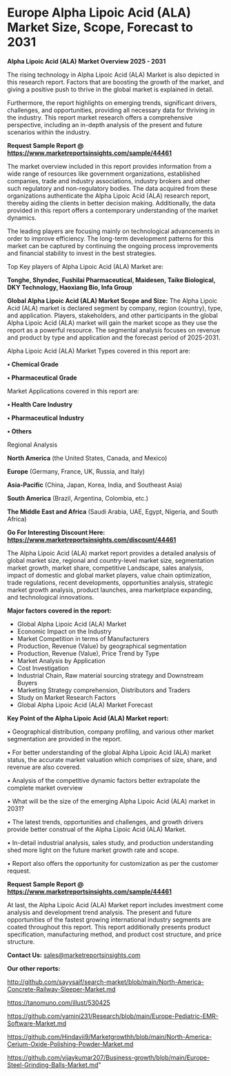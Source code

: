 # Europe Alpha Lipoic Acid (ALA) Market Size, Scope, Forecast to 2031

<Strong> Alpha Lipoic Acid (ALA) Market Overview 2025 - 2031</strong>

The rising technology in Alpha Lipoic Acid (ALA) Market is also depicted in this research report. Factors that are boosting the growth of the market, and giving a positive push to thrive in the global market is explained in detail.

Furthermore, the report highlights on emerging trends, significant drivers, challenges, and opportunities, providing all necessary data for thriving in the industry. This report market research offers a comprehensive perspective, including an in-depth analysis of the present and future scenarios within the industry.

<strong>Request Sample Report @ <a href=https://www.marketreportsinsights.com/sample/44461>https://www.marketreportsinsights.com/sample/44461</a></strong>

The market overview included in this report provides information from a wide range of resources like government organizations, established companies, trade and industry associations, industry brokers and other such regulatory and non-regulatory bodies. The data acquired from these organizations authenticate the Alpha Lipoic Acid (ALA) research report, thereby aiding the clients in better decision making. Additionally, the data provided in this report offers a contemporary understanding of the market dynamics.

The leading players are focusing mainly on technological advancements in order to improve efficiency. The long-term development patterns for this market can be captured by continuing the ongoing process improvements and financial stability to invest in the best strategies.

Top Key players of Alpha Lipoic Acid (ALA) Market are:

<strong>Tonghe, Shyndec, Fushilai Pharmaceutical, Maidesen, Taike Biological, DKY Technology, Haoxiang Bio, Infa Group</strong>

<strong><b>Global Alpha Lipoic Acid (ALA) Market Scope and Size:</b></strong>
The Alpha Lipoic Acid (ALA) market is declared segment by company, region (country), type, and application. Players, stakeholders, and other participants in the global Alpha Lipoic Acid (ALA) market will gain the market scope as they use the report as a powerful resource. The segmental analysis focuses on revenue and product by type and application and the forecast period of 2025-2031.

Alpha Lipoic Acid (ALA) Market Types covered in this report are:

<strong>•  Chemical Grade

•  Pharmaceutical Grade</strong>

Market Applications covered in this report are:

<strong>•  Health Care Industry

•  Pharmaceutical Industry

•  Others</strong> 

Regional Analysis

<strong>North America</strong> (the United States, Canada, and Mexico)

<strong>Europe</strong> (Germany, France, UK, Russia, and Italy)

<strong>Asia-Pacific</strong> (China, Japan, Korea, India, and Southeast Asia)

<strong>South America</strong> (Brazil, Argentina, Colombia, etc.)

<strong>The Middle East and Africa</strong> (Saudi Arabia, UAE, Egypt, Nigeria, and South Africa)

<strong>Go For Interesting Discount Here: <a href=https://www.marketreportsinsights.com/discount/44461>https://www.marketreportsinsights.com/discount/44461</a></strong>

The Alpha Lipoic Acid (ALA) market report provides a detailed analysis of global market size, regional and country-level market size, segmentation market growth, market share, competitive Landscape, sales analysis, impact of domestic and global market players, value chain optimization, trade regulations, recent developments, opportunities analysis, strategic market growth analysis, product launches, area marketplace expanding, and technological innovations.

<strong><b>Major factors covered in the report:</b></strong>
<ul>
  <li>Global Alpha Lipoic Acid (ALA) Market </li>
  <li>Economic Impact on the Industry</li>
  <li>Market Competition in terms of Manufacturers</li>
  <li>Production, Revenue (Value) by geographical segmentation</li>
  <li>Production, Revenue (Value), Price Trend by Type</li>
  <li>Market Analysis by Application</li>
  <li>Cost Investigation</li>
  <li>Industrial Chain, Raw material sourcing strategy and Downstream Buyers</li>
  <li>Marketing Strategy comprehension, Distributors and Traders</li>
  <li>Study on Market Research Factors</li>
  <li>Global Alpha Lipoic Acid (ALA) Market Forecast</li>
</ul>

<strong><b>Key Point of the Alpha Lipoic Acid (ALA) Market report:</b></strong>

• Geographical distribution, company profiling, and various other market segmentation are provided in the report.

• For better understanding of the global Alpha Lipoic Acid (ALA) market status, the accurate market valuation which comprises of size, share, and revenue are also covered.

• Analysis of the competitive dynamic factors better extrapolate the complete market overview

• What will be the size of the emerging Alpha Lipoic Acid (ALA) market in 2031?

• The latest trends, opportunities and challenges, and growth drivers provide better construal of the Alpha Lipoic Acid (ALA) Market.

• In-detail industrial analysis, sales study, and production understanding shed more light on the future market growth rate and scope.

• Report also offers the opportunity for customization as per the customer request.

<strong>Request Sample Report @ <a href=https://www.marketreportsinsights.com/sample/44461>https://www.marketreportsinsights.com/sample/44461</a></strong>

At last, the Alpha Lipoic Acid (ALA) Market report includes investment come analysis and development trend analysis. The present and future opportunities of the fastest growing international industry segments are coated throughout this report. This report additionally presents product specification, manufacturing method, and product cost structure, and price structure.

<strong>Contact Us:</strong>
sales@marketreportsinsights.com

<strong>Our other reports:</strong>

<a href=http://github.com/sayysaif/search-market/blob/main/North-America-Concrete-Railway-Sleeper-Market.md>http://github.com/sayysaif/search-market/blob/main/North-America-Concrete-Railway-Sleeper-Market.md</a>

<a href=https://tanomuno.com/illust/530425>https://tanomuno.com/illust/530425</a>

<a href=https://github.com/yamini231/Research/blob/main/Europe-Pediatric-EMR-Software-Market.md>https://github.com/yamini231/Research/blob/main/Europe-Pediatric-EMR-Software-Market.md</a>

<a href=https://github.com/Hindavii9/Marketgrowthh/blob/main/North-America-Cerium-Oxide-Polishing-Powder-Market.md>https://github.com/Hindavii9/Marketgrowthh/blob/main/North-America-Cerium-Oxide-Polishing-Powder-Market.md</a>

<a href=https://github.com/vijaykumar207/Business-growth/blob/main/Europe-Steel-Grinding-Balls-Market.md>https://github.com/vijaykumar207/Business-growth/blob/main/Europe-Steel-Grinding-Balls-Market.md</a>"
